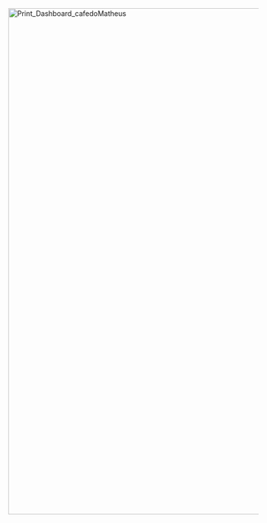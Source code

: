 <img width="1916" height="1016" alt="Print_Dashboard_cafedoMatheus" src="https://github.com/user-attachments/assets/7d838520-7c66-4ff8-915e-4b419a108441" />
